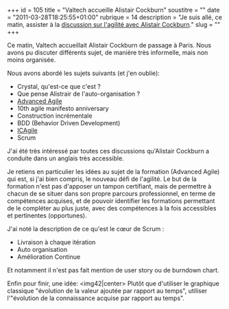 +++
id = 105
title = "Valtech accueille Alistair Cockburn"
soustitre = ""
date = "2011-03-28T18:25:55+01:00"
rubrique = 14
description = "Je suis allé, ce matin, assister à la [discussion sur l'agilité avec Alistair Cockburn](http://blog.valtech.fr/wordpress/2011/03/24/valtech-accueille-alistair-cockburn-le-28-mars-a-paris/)."
slug = ""
+++

<div class="chapo"></div>
Ce matin, Valtech accueillait Alistair Cockburn de passage à Paris. Nous avons pu discuter différents sujet, de manière très informelle, mais non moins organisée.

Nous avons abordé les sujets suivants (et j'en oublie):

-  Crystal, qu'est-ce que c'est ?
- Que pense Alistrair de l'auto-organisation ?
- [Advanced Agile](http://alistair.cockburn.us/Advanced+Agile+class)
- 10th agile manifesto anniversary
- Construction incrémentale
- BDD (Behavior Driven Development)
- [ICAgile](http://www.icagile.com/)
- Scrum

J'ai été très intéressé par toutes ces discussions qu'Alistair Cockburn a conduite dans un anglais très accessible. 

Je retiens en particulier les idées au sujet de la formation (Advanced Agile) qui est, si j'ai bien compris, le nouveau défi de l'agilité. Le but de la formation n'est pas d'apposer un tampon certifiant, mais de permettre à chacun de se situer dans son propre parcours professionnel, en terme de compétences acquises, et de pouvoir identifier les formations permettant de le compléter au plus juste, avec des compétences à la fois accessibles et pertinentes (opportunes).

J'ai noté la description de ce qu'est le cœur de Scrum :

- Livraison à chaque itération
- Auto organisation
- Amélioration Continue

Et notamment il n'est pas fait mention de user story ou de burndown chart.

Enfin pour finir, une idée:
<img42|center>
Plutôt que d'utiliser le graphique classique "évolution de la valeur ajoutée par rapport au temps", utiliser l'"évolution de la connaissance acquise par rapport au temps".